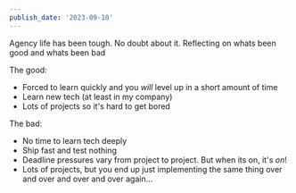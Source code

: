```yaml
---
publish_date: '2023-09-10'
---
```

Agency life has been tough. No doubt about it. Reflecting on whats been good and whats been bad

The good:
- Forced to learn quickly and you _will_ level up in a short amount of time
- Learn new tech (at least in my company)
- Lots of projects so it's hard to get bored

The bad:
- No time to learn tech deeply
- Ship fast and test nothing
- Deadline pressures vary from project to project. But when its on, it's _on_!
- Lots of projects, but you end up just implementing the same thing over and over  and over and over again...
